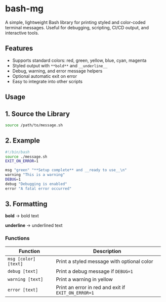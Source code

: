 # bash-mg
A simple, lightweight Bash library for printing styled and color-coded terminal messages. Useful for debugging, scripting, CI/CD output, and interactive tools.

## Features

- Supports standard colors: red, green, yellow, blue, cyan, magenta
- Styled output with `**bold**` and `__underline__`
- Debug, warning, and error message helpers
- Optional automatic exit on error
- Easy to integrate into other scripts

## Usage

## 1. Source the Library

```bash
source /path/to/message.sh
```

## 2. Example
```bash
#!/bin/bash
source ./message.sh
EXIT_ON_ERROR=1

msg "green" "**Setup complete** and __ready to use__\n"
warning "This is a warning"
DEBUG=1
debug "Debugging is enabled"
error "A fatal error occurred"

```
## 3. Formatting
**bold** → bold text

__underline__ → underlined text

### Functions

| Function            | Description                                               |
|---------------------|-----------------------------------------------------------|
| `msg [color] [text]`   | Print a styled message with optional color                |
| `debug [text]`         | Print a debug message if `DEBUG=1`                        |
| `warning [text]`       | Print a warning in yellow                                 |
| `error [text]`         | Print an error in red and exit if `EXIT_ON_ERROR=1`       |
